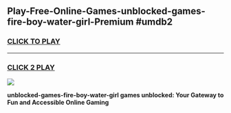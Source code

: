 
## Play-Free-Online-Games-unblocked-games-fire-boy-water-girl-Premium #umdb2
<h3>
<a href="https://premium.freeplayer.one?title=unblocked-games-fire-boy-water-girl&ref=8M">CLICK TO PLAY</a></h3>
<hr>

<h3>
<a href="https://premium.freeplayer.one?title=unblocked-games-fire-boy-water-girl&ref=8M">CLICK 2 PLAY</a>
  
</h3>

<a href="https://premium.freeplayer.one?title=unblocked-games-fire-boy-water-girl&ref=8M"><img src="https://clearcache.store/games.png"></a>


**unblocked-games-fire-boy-water-girl games unblocked: Your Gateway to Fun and Accessible Online Gaming**

